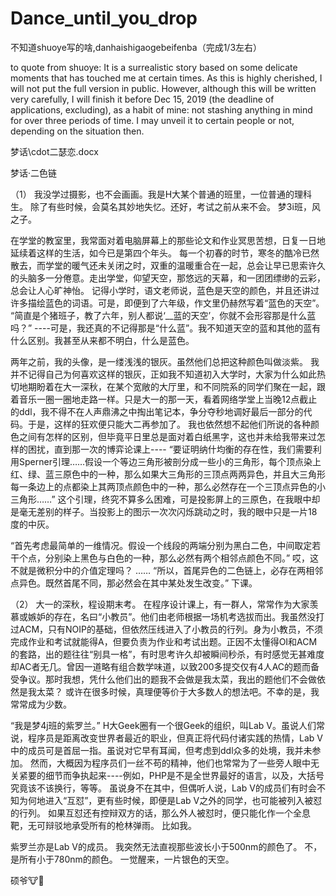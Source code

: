# Dance_until_you_drop

不知道shuoye写的啥,danhaishigaogebeifenba（完成1/3左右）

to quote from shuoye: It is a surrealistic story based on some delicate moments that has touched me at certain times. As this is highly cherished, I will not put the full version in public.
However, although this will be written very carefully, I will finish it before Dec 15, 2019 (the deadline of applications, excluding), as a habit of mine: not stashing anything in mind for over three periods of time.
I may unveil it to certain people or not, depending on the situation then.


梦话\cdot二瑟恋.docx

梦话·二色链

（1）
我没学过摄影，也不会画画。我是H大某个普通的班里，一位普通的理科生。
除了有些时候，会莫名其妙地失忆。还好，考试之前从来不会。
梦3i班，风之子。

在学堂的教室里，我常面对着电脑屏幕上的那些论文和作业冥思苦想，日复一日地延续着这样的生活，如今已是第四个年头。
每一个初春的时节，寒冬的酷冷已然散去，而学堂的暖气还未关闭之时，双重的温暖重合在一起，总会让早已思索许久的头脑多一分倦意。走出学堂，仰望天空，那悠远的天幕，和一团团缥缈的云彩，总会让人心旷神怡。
记得小学时，语文老师说，蓝色是天空的颜色，并且还讲过许多描绘蓝色的词语。可是，即便到了六年级，作文里仍赫然写着“蓝色的天空”。
“简直是个猪班子，教了六年，别人都说‘__蓝的天空’，你就不会形容那是什么蓝吗？”
----可是，我还真的不记得那是“什么蓝”。我不知道天空的蓝和其他的蓝有什么区别。我甚至从来都不明白，什么是蓝色。

两年之前，我的头像，是一缕浅浅的银灰。虽然他们总把这种颜色叫做淡紫。
我并不记得自己为何喜欢这样的银灰，正如我不知道初入大学时，大家为什么如此热切地期盼着在大一深秋，在某个宽敞的大厅里，和不同院系的同学们聚在一起，跟着音乐一圈一圈地走路一样。只是大一的那一天，看着网络学堂上当晚12点截止的ddl，我不得不在人声鼎沸之中掏出笔记本，争分夺秒地调好最后一部分的代码。于是，这样的狂欢便只能大二再参加了。
我也依然想不起他们所说的各种颜色之间有怎样的区别，但毕竟平日里总是面对着白纸黑字，这也并未给我带来过怎样的困扰，直到那一次的博弈论课上----
“要证明纳什均衡的存在性，我们需要利用Sperner引理……假设一个等边三角形被剖分成一些小的三角形，每个顶点染上红、绿、蓝三原色中的一种，那么如果大三角形的三顶点两两异色，并且大三角形每一条边上的点都染上其两顶点颜色中的一种，那么必然存在一个三顶点异色的小三角形……”
这个引理，终究不算多么困难，可是投影屏上的三原色，在我眼中却是毫无差别的样子。当投影上的图示一次次闪烁跳动之时，我的眼中只是一片18度的中灰。

“首先考虑最简单的一维情况。假设一个线段的两端分别为黑白二色，中间取定若干个点，分别染上黑色与白色的一种，那么必然有两个相邻点颜色不同。”
哎，这不就是微积分中的介值定理吗？
……
“所以，首尾异色的二色链上，必存在两相邻点异色。既然首尾不同，那必然会在其中某处发生改变。”
下课。

（2）
大一的深秋，程设期末考。
在程序设计课上，有一群人，常常作为大家羡慕或嫉妒的存在，名曰“小教员”。他们由老师根据一场机考选拔而出。我虽然没打过ACM，只有NOIP的基础，但依然压线进入了小教员的行列。身为小教员，不须完成作业和考试就能得A，但要负责为作业和考试出题。正因不太懂得OI和ACM的套路，出的题往往“别具一格”，有时思考许久却被瞬间秒杀，有时感觉无甚难度却AC者无几。曾因一道略有组合数学味道，以致200多提交仅有4人AC的题而备受争议。那时我想，凭什么他们出的题我不会做是我太菜，我出的题他们不会做依然是我太菜？
或许在很多时候，真理便等价于大多数人的想法吧。不幸的是，我常常成为少数。

“我是梦4j班的紫罗兰。”
H大Geek圈有一个很Geek的组织，叫Lab V。虽说人们常说，程序员是距离改变世界者最近的职业，但真正将代码付诸实践的热情，Lab V中的成员可是首屈一指。虽说对它早有耳闻，但考虑到ddl众多的处境，我并未参加。
然而，大概因为程序员们一丝不苟的精神，他们也常常为了一些旁人眼中无关紧要的细节而争执起来----例如，PHP是不是全世界最好的语言，以及，大括号究竟该不该换行，等等。
虽说身不在其中，但偶听人说，Lab V的成员们有时会不知为何地进入“互怼”，更有些时候，即便是Lab V之外的同学，也可能被列入被怼的行列。
如果互怼还有控辩双方的话，那么外人被怼时，便只能化作一个全息靶，无可辩驳地承受所有的枪林弹雨。
比如我。

紫罗兰亦是Lab V的成员。
我突然无法直视那些波长小于500nm的颜色了。
不，是所有小于780nm的颜色。
一觉醒来，一片银色的天空。









硕爷🐮🍺
